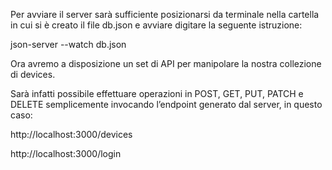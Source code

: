 Per avviare il server sarà sufficiente posizionarsi da terminale nella cartella in cui si è creato il file db.json e avviare digitare la seguente istruzione:

json-server --watch db.json

Ora avremo a disposizione un set di API per manipolare la nostra collezione di devices.

Sarà infatti possibile effettuare operazioni in POST, GET, PUT, PATCH e DELETE semplicemente invocando l’endpoint generato dal server, in questo caso:

http://localhost:3000/devices

http://localhost:3000/login
